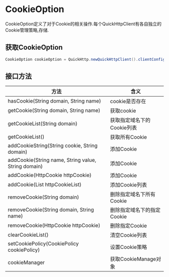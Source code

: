 # CookieOption

CookieOption定义了对于Cookie的相关操作.每个QuickHttpClient有各自独立的Cookie管理策略,存储.

## 获取CookieOption

```java
CookieOption cookieOption = QuickHttp.newQuickHttpClient().clientConfig().cookieOption();
```

## 接口方法

|方法|含义|
|---|---|
|hasCookie(String domain, String name)|cookie是否存在|
|getCookie(String domain, String name)|获取cookie|
|getCookieList(String domain)|获取指定域名下的Cookie列表|
|getCookieList()|获取所有Cookie|
|addCookieString(String cookie, String domain)|添加Cookie|
|addCookie(String name, String value, String domain)|添加Cookie|
|addCookie(HttpCookie httpCookie)|添加Cookie|
|addCookie(List<HttpCookie> httpCookieList)|添加Cookie列表|
|removeCookie(String domain)|删除指定域名下所有Cookie|
|removeCookie(String domain, String name)|删除指定域名下的指定Cookie|
|removeCookie(HttpCookie httpCookie)|删除指定Cookie|
|clearCookieList()|清空Cookie列表|
|setCookiePolicy(CookiePolicy cookiePolicy)|设置Cookie策略|
|cookieManager|获取CookieManage对象|